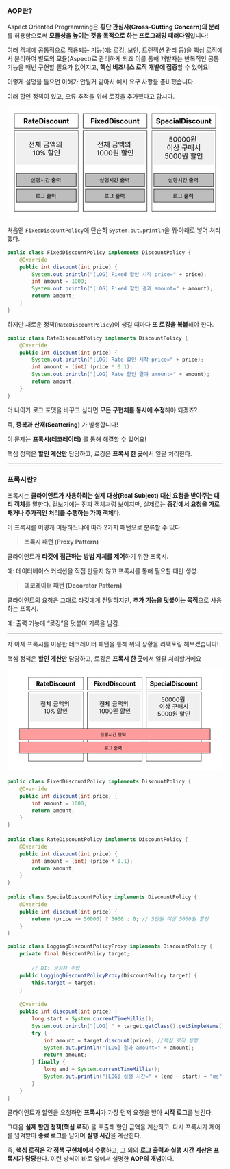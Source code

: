### AOP란?

Aspect Oriented Programming은 **횡단 관심사(Cross-Cutting Concern)의 분리**를 허용함으로써 **모듈성을 높이는 것을 목적으로 하는 프로그래밍 패러다임**입니다!

여러 객체에 공통적으로 적용되는 기능(예: 로깅, 보안, 트랜잭션 관리 등)을 핵심 로직에서 분리하여 별도의 모듈(Aspect)로 관리하게 되죠 이를 통해 개발자는 반복적인 공통 기능을 매번 구현할 필요가 없어지고, **핵심 비즈니스 로직 개발에 집중**할 수 있어요!

이렇게 설명을 들으면 이해가 안될거 같아서 예시 요구 사항을 준비했습니다. 

여러 할인 정책이 있고, 오류 추적을 위해 로깅을 추가했다고 합시다.

![image.png](../chapter02/image/aop1.png)

처음엔 `FixedDiscountPolicy`에 단순히 `System.out.println`을 위·아래로 넣어 처리했다.

```java
public class FixedDiscountPolicy implements DiscountPolicy {
    @Override
    public int discount(int price) {
        System.out.println("[LOG] Fixed 할인 시작 price=" + price);
        int amount = 1000;
        System.out.println("[LOG] Fixed 할인 결과 amount=" + amount);
        return amount;
    }
}
```

하지만 새로운 정책(`RateDiscountPolicy`)이 생길 때마다 **또 로깅을 복붙**해야 한다.

```java
public class RateDiscountPolicy implements DiscountPolicy {
    @Override
    public int discount(int price) {
        System.out.println("[LOG] Rate 할인 시작 price=" + price);
        int amount = (int) (price * 0.1);
        System.out.println("[LOG] Rate 할인 결과 amount=" + amount);
        return amount;
    }
}
```

더 나아가 로그 포맷을 바꾸고 싶다면 **모든 구현체를 동시에 수정**해야 되겠죠?

즉, **중복과 산재(Scattering)** 가 발생합니다!

이 문제는 **프록시(데코레이터)** 를 통해 해결할 수 있어요!

핵심 정책은 **할인 계산만** 담당하고, 로깅은 **프록시 한 곳**에서 일괄 처리한다.

---

### 프록시란?

프록시는 **클라이언트가 사용하려는 실제 대상(Real Subject) 대신 요청을 받아주는 대리 객체**를 말한다. 겉보기에는 진짜 객체처럼 보이지만, 실제로는 **중간에서 요청을 가로채거나 추가적인 처리를 수행하는 가짜 객체**다.

이 프록시를 어떻게 이용하느냐에 따라 2가지 패턴으로 분류할 수 있다. 

> **프록시 패턴 (Proxy Pattern)**

클라이언트가 **타깃에 접근하는 방법 자체를 제어**하기 위한 프록시.

예: 데이터베이스 커넥션을 직접 만들지 않고 프록시를 통해 필요할 때만 생성.

> **데코레이터 패턴 (Decorator Pattern)**

클라이언트의 요청은 그대로 타깃에게 전달하지만, **추가 기능을 덧붙이는 목적**으로 사용하는 프록시.

예: 출력 기능에 “로깅”을 덧붙여 기록을 남김.

---

자 이제 프록시를 이용한 데코레이터 패턴을 통해 위의 상황을 리팩토링 해보겠습니다!

핵심 정책은 **할인 계산만** 담당하고, 로깅은 **프록시 한 곳**에서 일괄 처리할거에요

![image.png](../chapter02/image/aop2.png)

```java
public class FixedDiscountPolicy implements DiscountPolicy {
    @Override
    public int discount(int price) {
        int amount = 1000;
        return amount;
    }
}

public class RateDiscountPolicy implements DiscountPolicy {
    @Override
    public int discount(int price) {
        int amount = (int) (price * 0.1);
        return amount;
    }
}

public class SpecialDiscountPolicy implements DiscountPolicy {
    @Override
    public int discount(int price) {
        return (price >= 50000) ? 5000 : 0; // 5만원 이상 5000원 할인
    }
}
```

```java
public class LoggingDiscountPolicyProxy implements DiscountPolicy {
    private final DiscountPolicy target;

		// DI: 생성자 주입
    public LoggingDiscountPolicyProxy(DiscountPolicy target) {
        this.target = target;
    }

    @Override
    public int discount(int price) {
        long start = System.currentTimeMillis();
        System.out.println("[LOG] " + target.getClass().getSimpleName() + " 시작 price=" + price);
        try {
            int amount = target.discount(price); //핵심 로직 실행
            System.out.println("[LOG] 결과 amount=" + amount);
            return amount;
        } finally {
            long end = System.currentTimeMillis();
            System.out.println("[LOG] 실행 시간=" + (end - start) + "ms");
        }
    }
}
```

클라이언트가 할인을 요청하면 **프록시**가 가장 먼저 요청을 받아 **시작 로그**를 남긴다.

그다음 **실제 할인 정책(핵심 로직)** 을 호출해 할인 금액을 계산하고, 다시 프록시가 제어를 넘겨받아 **종료 로그**를 남기며 **실행 시간**을 계산한다.

즉, **핵심 로직은 각 정책 구현체에서 수행**하고, 그 외의 **로그 출력과 실행 시간 계산은 프록시가 담당**한다. 이런 방식이 바로 앞에서 설명한 **AOP의 개념**이다.